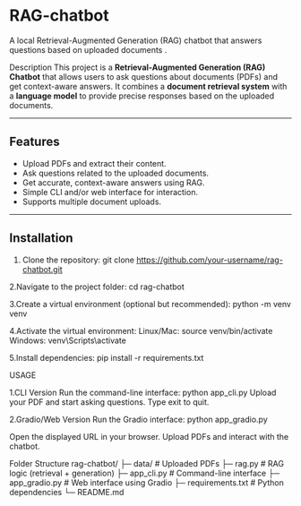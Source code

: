 # RAG-chatbot
A local Retrieval-Augmented Generation (RAG) chatbot that answers questions based on uploaded documents .



 Description
This project is a **Retrieval-Augmented Generation (RAG) Chatbot** that allows users to ask questions about documents (PDFs) and get context-aware answers. 
It combines a **document retrieval system** with a **language model** to provide precise responses based on the uploaded documents.

---

## Features
- Upload PDFs and extract their content.
- Ask questions related to the uploaded documents.
- Get accurate, context-aware answers using RAG.
- Simple CLI and/or web interface for interaction.
- Supports multiple document uploads.

---

## Installation

1. Clone the repository:
   git clone https://github.com/your-username/rag-chatbot.git
   
2.Navigate to the project folder:
  cd rag-chatbot

3.Create a virtual environment (optional but recommended):
   python -m venv venv

4.Activate the virtual environment:
  Linux/Mac:
    source venv/bin/activate
  Windows:
    venv\Scripts\activate

5.Install dependencies:
   pip install -r requirements.txt

USAGE

1.CLI Version
   Run the command-line interface:
        python app_cli.py
Upload your PDF and start asking questions.
Type exit to quit.

2.Gradio/Web Version
  Run the Gradio interface:
     python app_gradio.py

Open the displayed URL in your browser.
Upload PDFs and interact with the chatbot.

Folder Structure
rag-chatbot/
├─ data/              # Uploaded PDFs
├─ rag.py             # RAG logic (retrieval + generation)
├─ app_cli.py         # Command-line interface
├─ app_gradio.py      # Web interface using Gradio
├─ requirements.txt   # Python dependencies
└─ README.md
